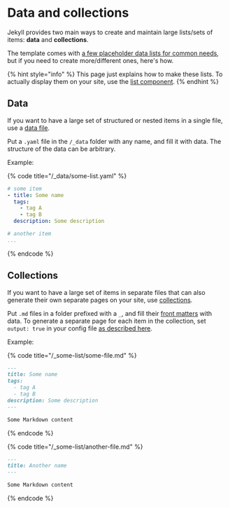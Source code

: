 # Data and collections

Jekyll provides two main ways to create and maintain large lists/sets of items: **data** and **collections**.&#x20;

The template comes with [a few placeholder data lists for common needs](../basics/repo-structure.md#data-and-components), but if you need to create more/different ones, here's how.

{% hint style="info" %}
This page just explains how to make these lists. To actually display them on your site, use the [list component](../basics/components/list.md).
{% endhint %}

## **Data**

If you want to have a large set of structured or nested items in a single file, use a [data file](https://jekyllrb.com/docs/datafiles/).

Put a `.yaml` file in the `/_data` folder with any name, and fill it with data. The structure of the data can be arbitrary.

Example:

{% code title="/_data/some-list.yaml" %}
```yaml
# some item
- title: Some name
  tags:
    - tag A
    - tag B
  description: Some description

# another item
...
```
{% endcode %}

## **Collections**

If you want to have a large set of items in separate files that can also generate their own separate pages on your site, use [collections](https://jekyllrb.com/docs/collections).&#x20;

Put `.md` files in a folder prefixed with a `_`, and fill their [front matters](../basics/edit-pages.md#edit-page-details) with data. To generate a separate page for each item in the collection, set `output: true` in your config file [as described here](https://jekyllrb.com/docs/collections).

Example:

{% code title="/_some-list/some-file.md" %}
```markdown
---
title: Some name
tags:
  - tag A
  - tag B
description: Some description
---

Some Markdown content
```
{% endcode %}

{% code title="/_some-list/another-file.md" %}
```markdown
---
title: Another name
---

Some Markdown content
```
{% endcode %}
